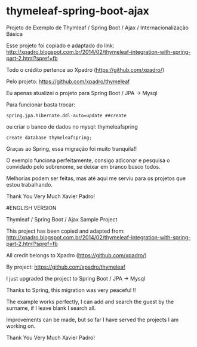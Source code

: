# thymeleaf-spring-boot-ajax
Projeto de Exemplo de Thymleaf / Spring Boot / Ajax / Internacionalização Básica

Esse projeto foi copiado e adaptado do link: http://xpadro.blogspot.com.br/2014/02/thymeleaf-integration-with-spring-part-2.html?spref=fb

Todo o crédito pertence ao Xpadro (https://github.com/xpadro/)

Pelo projeto: https://github.com/xpadro/thymeleaf 

Eu apenas atualizei o projeto para Spring Boot / JPA -> Mysql 

Para funcionar basta trocar:

<code>spring.jpa.hibernate.ddl-auto=update ##create</code>

ou criar o banco de dados no mysql: thymeleafspring

<code>create database thymeleafspring;</code>


Graças ao Spring, essa migração foi muito tranquila!!

O exemplo funciona perfeitamente, consigo adiconar e pesquisa o convidado pelo sobrenome, se deixar em branco busco todos.

Melhorias podem ser feitas, mas até aqui me serviu para os projetos que estou trabalhando.

Thank You Very Much Xavier Padro!


#ENGLISH VERSION

Thymleaf / Spring Boot / Ajax Sample Project

This project has been copied and adapted from: http://xpadro.blogspot.com.br/2014/02/thymeleaf-integration-with-spring-part-2.html?spref=fb

All credit belongs to Xpadro (https://github.com/xpadro/)

By project: https://github.com/xpadro/thymeleaf

I just upgraded the project to Spring Boot / JPA -> Mysql

Thanks to Spring, this migration was very peaceful !!

The example works perfectly, I can add and search the guest by the surname, if I leave blank I search all.

Improvements can be made, but so far I have served the projects I am working on.

Thank You Very Much Xavier Padro!
